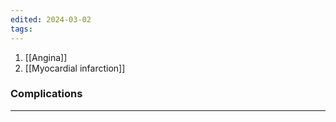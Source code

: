 ```yaml
---
edited: 2024-03-02
tags:
---
```

1. [[Angina]] 
2. [[Myocardial infarction]] 
### Complications




---
